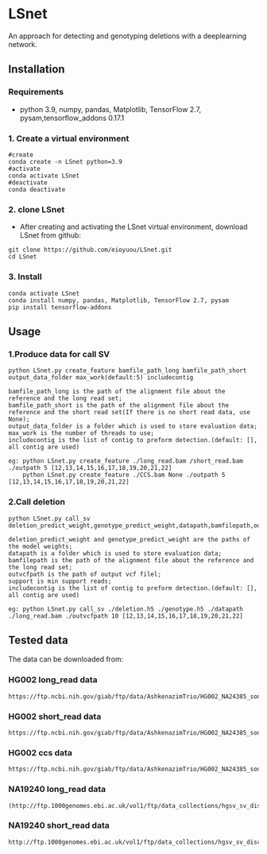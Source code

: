 # LSnet
An approach for detecting and genotyping deletions with a deeplearning network.
## Installation
### Requirements
* python 3.9, numpy, pandas, Matplotlib, TensorFlow 2.7, pysam,tensorflow_addons 0.17.1
### 1. Create a virtual environment  
```
#create
conda create -n LSnet python=3.9
#activate
conda activate LSnet
#deactivate
conda deactivate
```   
### 2. clone LSnet
* After creating and activating the LSnet virtual environment, download LSnet from github:
```　 
git clone https://github.com/eioyuou/LSnet.git
cd LSnet
```
### 3. Install 
```　
conda activate LSnet
conda install numpy, pandas, Matplotlib, TensorFlow 2.7, pysam
pip install tensorflow-addons
```
## Usage
### 1.Produce data for call SV
```　 
python LSnet.py create_feature bamfile_path_long bamfile_path_short output_data_folder max_work(default:5) includecontig   
    
bamfile_path_long is the path of the alignment file about the reference and the long read set;  
bamfile_path_short is the path of the alignment file about the reference and the short read set(If there is no short read data, use None);  
output_data_folder is a folder which is used to store evaluation data;  
max_work is the number of threads to use;  
includecontig is the list of contig to preform detection.(default: [], all contig are used)  
   
eg: python LSnet.py create_feature ./long_read.bam /short_read.bam ./outpath 5 [12,13,14,15,16,17,18,19,20,21,22] 
    python LSnet.py create_feature ./CCS.bam None ./outpath 5 [12,13,14,15,16,17,18,19,20,21,22]
``` 
### 2.Call deletion 
```　 
python LSnet.py call_sv deletion_predict_weight,genotype_predict_weight,datapath,bamfilepath,outvcfpath,support,includecontig   
   
deletion_predict_weight and genotype_predict_weight are the paths of the model weights;  
datapath is a folder which is used to store evaluation data;  
bamfilepath is the path of the alignment file about the reference and the long read set;  
outvcfpath is the path of output vcf filel;  
support is min support reads;  
includecontig is the list of contig to preform detection.(default: [], all contig are used)  
   
eg: python LSnet.py call_sv ./deletion.h5 ./genotype.h5 ./datapath ./long_read.bam ./outvcfpath 10 [12,13,14,15,16,17,18,19,20,21,22]  
```  
## Tested data 
The data can be downloaded from:  

### HG002 long_read data
```
https://ftp.ncbi.nih.gov/giab/ftp/data/AshkenazimTrio/HG002_NA24385_son/PacBio_MtSinai_NIST/Baylor_NGMLR_bam_GRCh37/HG002_PB_70x_RG_HP10XtrioRTG.bam
```
### HG002 short_read data
```
https://ftp.ncbi.nih.gov/giab/ftp/data/AshkenazimTrio/HG002_NA24385_son/PacBio_MtSinai_NIST/Baylor_NGMLR_bam_GRCh37/HG002_PB_70x_RG_HP10XtrioRTG.bam)
```   
### HG002 ccs data
``` 
https://ftp.ncbi.nih.gov/giab/ftp/data/AshkenazimTrio/HG002_NA24385_son/PacBio_CCS_15kb/alignment/HG002.Sequel.15kb.pbmm2.hs37d5.whatshap.haplotag.RTG.10x.trio.bam
 ```  
### NA19240 long_read data
```
(http://ftp.1000genomes.ebi.ac.uk/vol1/ftp/data_collections/hgsv_sv_discovery/working/20160905_smithm_pacbio_aligns/NA19240_bwamem_GRCh38DH_YRI_20160905_pacbio.bam
```   
### NA19240 short_read data
```
http://ftp.1000genomes.ebi.ac.uk/vol1/ftp/data_collections/hgsv_sv_discovery/data/YRI/NA19240/high_cov_alignment/NA19240.alt_bwamem_GRCh38DH.20150715.YRI.high_coverage.cram
```   

